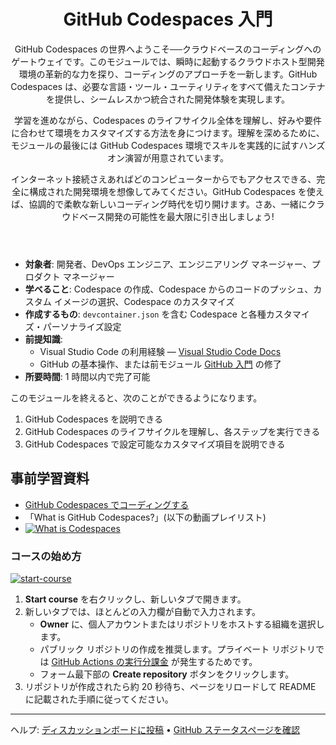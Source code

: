 <header>

# GitHub Codespaces 入門

GitHub Codespaces の世界へようこそ──クラウドベースのコーディングへのゲートウェイです。このモジュールでは、瞬時に起動するクラウドホスト型開発環境の革新的な力を探り、コーディングのアプローチを一新します。GitHub Codespaces は、必要な言語・ツール・ユーティリティをすべて備えたコンテナを提供し、シームレスかつ統合された開発体験を実現します。

学習を進めながら、Codespaces のライフサイクル全体を理解し、好みや要件に合わせて環境をカスタマイズする方法を身につけます。理解を深めるために、モジュールの最後には GitHub Codespaces 環境でスキルを実践的に試すハンズオン演習が用意されています。

インターネット接続さえあればどのコンピューターからでもアクセスできる、完全に構成された開発環境を想像してみてください。GitHub Codespaces を使えば、協調的で柔軟な新しいコーディング時代を切り開けます。さあ、一緒にクラウドベース開発の可能性を最大限に引き出しましょう!

</header>

- **対象者**: 開発者、DevOps エンジニア、エンジニアリング マネージャー、プロダクト マネージャー  
- **学べること**: Codespace の作成、Codespace からのコードのプッシュ、カスタム イメージの選択、Codespace のカスタマイズ  
- **作成するもの**: `devcontainer.json` を含む Codespace と各種カスタマイズ・パーソナライズ設定  
- **前提知識**:  
  - Visual Studio Code の利用経験 — [Visual Studio Code Docs](https://code.visualstudio.com/docs)  
  - GitHub の基本操作、または前モジュール [GitHub 入門](https://github.com/WirelessLife/Mastering-GitHub-Copilot-for-Paired-Programming/blob/main/01-Introduction-to-GitHub/README.md?WT.mc_id=academic-113596-abartolo) の修了  
- **所要時間**: 1 時間以内で完了可能  

このモジュールを終えると、次のことができるようになります。

1. GitHub Codespaces を説明できる  
2. GitHub Codespaces のライフサイクルを理解し、各ステップを実行できる  
3. GitHub Codespaces で設定可能なカスタマイズ項目を説明できる  

## 事前学習資料  

- [GitHub Codespaces でコーディングする](https://learn.microsoft.com/training/modules/code-with-github-codespaces/?WT.mc_id=academic-113596-abartolo)  
- 「What is GitHub Codespaces?」(以下の動画プレイリスト)  
- [![What is Codespaces](https://img.youtube.com/vi/ozuDPmcC1io/0.jpg)](https://www.youtube.com/watch?v=ozuDPmcC1io&list=PLmsFUfdnGr3wTl-NCblzcrEv2lFSX975-)  

### コースの始め方

<!-- For start course, run in JavaScript:
'https://github.com/new?' + new URLSearchParams({
  template_owner: 'skills',
  template_name: 'code-with-codespaces',
  owner: '@me',
  name: 'skills-code-with-codespaces',
  description: 'My clone repository',
  visibility: 'public',
}).toString()
-->

[![start-course](https://user-images.githubusercontent.com/1221423/235727646-4a590299-ffe5-480d-8cd5-8194ea184546.svg)](https://github.com/new?template_owner=yutaka-art&template_name=code-with-codespaces&owner=%40me&name=skills-code-with-codespaces&description=My+clone+repository&visibility=public)

1. **Start course** を右クリックし、新しいタブで開きます。  
2. 新しいタブでは、ほとんどの入力欄が自動で入力されます。  
   - **Owner** に、個人アカウントまたはリポジトリをホストする組織を選択します。  
   - パブリック リポジトリの作成を推奨します。プライベート リポジトリでは [GitHub Actions の実行分課金](https://docs.github.com/ja/billing/managing-billing-for-github-actions/about-billing-for-github-actions?WT.mc_id=academic-113596-abartolo) が発生するためです。  
   - フォーム最下部の **Create repository** ボタンをクリックします。  
3. リポジトリが作成されたら約 20 秒待ち、ページをリロードして README に記載された手順に従ってください。  

<footer>

<!--
  <<< Author notes: Footer >>>
  Add a link to get support, GitHub status page, code of conduct, license link.
-->

---

ヘルプ: [ディスカッションボードに投稿](https://github.com/orgs/skills/discussions/categories/introduction-to-github) &bull; [GitHub ステータスページを確認](https://www.githubstatus.com/)
